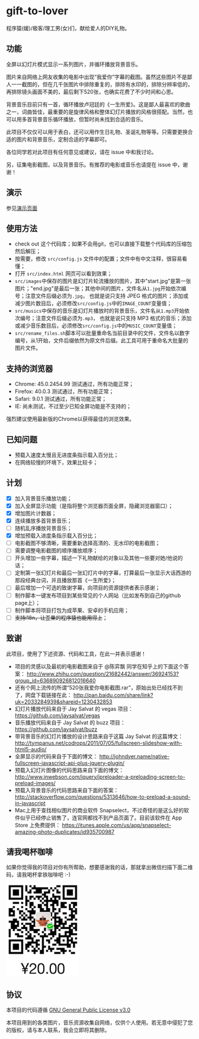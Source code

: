 # gift-to-lover

程序猿(媛)/极客/理工男(女)们，献给爱人的DIY礼物。

## 功能

全屏以幻灯片模式显示一系列图片，并循环播放背景音乐。

图片来自网络上网友收集的电影中出现“我爱你”字幕的截图。虽然这些图片不是鄙人一一截图的，但在几千张图片中排除重复的，排除有水印的，排除分辨率低的，再排除镜头画面不美的，最后剩下520张，也确实花费了不少时间和心思。

背景音乐目前只有一首，循环播放卢冠廷的《一生所爱》。这是鄙人最喜欢的歌曲之一，词曲皆佳，最重要的是旋律风格和整体幻灯片播放的风格很搭配。当然，也可以用多首背景音乐循环播放，但暂时尚未找到合适的音乐。

此项目不仅仅可以用于表白，还可以用作生日礼物、圣诞礼物等等。只需要更换合适的图片和背景音乐，定制合适的字幕即可。

各位同学若对此项目有任何意见或建议，请在 issue 中和我讨论。

另，征集电影截图，以及背景音乐。有推荐的电影或音乐也请提在 issue 中，谢谢！

## 演示

参见[演示页面](http://haixing-hu.github.io/gift-to-lover/repo/src/index.html)

## 使用方法

- check out 这个代码库；如果不会用git，也可以直接下载整个代码库的压缩包然后解压；
- 按需要，修改 `src/config.js` 文件中的配置；文件中有中文注释，很容易看懂；
- 打开 `src/index.html` 网页可以看到效果；
- `src/images`中保存的图片是幻灯片轮流播放的图片，其中"start.jpg"是第一张图片；"end.jpg"是最后一张；其他中间的图片，文件名从`1.jpg`开始依次编号；注意文件后缀必须为`.jpg`，
也就是说只支持 JPEG 格式的图片；添加或减少图片数目后，必须修改`src/config.js`中的`IMAGE_COUNT`变量值；
- `src/musics`中保存的音乐是幻灯片播放时的背景音乐，文件名从`1.mp3`开始依次编号；注意文件后缀必须为`.mp3`，
也就是说只支持 MP3 格式的音乐；添加或减少音乐数目后，必须修改`src/config.js`中的`MUSIC_COUNT`变量值；
- `src/rename_files.sh`脚本可以批量重命名当前目录中的文件，文件名以数字编号，从1开始，文件后缀依然为原文件后缀。此工具可用于重命名大批量的图片文件。

## 支持的浏览器

- Chrome: 45.0.2454.99 测试通过，所有功能正常；
- Firefox: 40.0.3 测试通过，所有功能正常；
- Safari: 9.0.1 测试通过，所有功能正常；
- IE: 尚未测试，不过至少已知全屏功能是不支持的；

强烈建议使用最新版的Chrome以获得最佳的浏览效果。

## 已知问题

- 预载入速度太慢且无进度条指示载入百分比；
- 在网络较慢的环境下，效果比较卡；

## 计划

- [x] 加入背景音乐播放功能；
- [x] 加入全屏显示功能（是指将整个浏览器页面全屏，隐藏浏览器窗口）；
- [x] 增加图片计数器；
- [x] 连续播放多首背景音乐；
- [ ] 随机乱序播放背景音乐；
- [x] 增加预载入进度条指示载入百分比；
- [ ] 电影截图不够清晰，需要重新选择高清的、无水印的电影截图；
- [ ] 需要调整电影截图的顺序播放顺序；
- [ ] 开头增加一些字幕，描述一下礼物献给的对象以及其他一些要对她/他说的话；
- [ ] 定制第一张幻灯片和最后一张幻灯片中的字幕，打算最后一张显示大话西游的那段经典台词，并且播放那首《一生所爱》；
- [ ] 最后增加一个可选的致谢字幕，向项目的资源提供者表示感谢；
- [ ] 制作脚本一键发布项目到某些常见的个人网站（比如发布到自己的github page上）；
- [ ] 制作脚本将项目打包为成苹果、安卓的手机应用；
- [ ] ~~支持i18n，让歪果的程序猿也能用得上~~；

## 致谢

此项目，使用了下述资源、代码和工具，在此一并表示感谢！

- 项目的灵感以及最初的电影截图来自于 @陈弈飘 同学在知乎上的下面这个答案：
  http://www.zhihu.com/question/21682442/answer/36924153?group_id=636890926812016640
- 还有个网上流传的所谓“520张我爱你电影截图.rar”，原始出处已经找不到了，网盘下载链接在此：
  http://pan.baidu.com/share/link?uk=2033284939&shareid=1230432853
- 幻灯片播放代码来自于 Jay Salvat 的 vegas 项目：
  https://github.com/jaysalvat/vegas
- 音乐播放代码来自于 Jay Salvat 的 buzz 项目：
  https://github.com/jaysalvat/buzz
- 带背景音乐的幻灯片播放的设计思路来自于这篇 Jay Salvat 的这篇博文：
  http://tympanus.net/codrops/2011/07/05/fullscreen-slideshow-with-html5-audio/
- 全屏显示的代码来自于下面的博文：
  http://johndyer.name/native-fullscreen-javascript-api-plus-jquery-plugin/
- 预载入幻灯片图像的代码思路来自下面的博文：
  http://www.inwebson.com/jquery/jpreloader-a-preloading-screen-to-preload-images/
- 预载入背景音乐的代码思路来自下面的答案：
  http://stackoverflow.com/questions/5313646/how-to-preload-a-sound-in-javascript
- Mac上用于查找相似图片的商业软件 Snapselect，不过奇怪的是这么好的软件似乎已经停止销售了，连官网都找不到产品页面了。目前该软件在 App Store 上免费提供：
  https://itunes.apple.com/us/app/snapselect-amazing-photo-duplicates/id935700987

## 请我喝杯咖啡

如果你觉得我的项目对你有所帮助，想要感谢我的话，那就拿出微信扫描下面二维码，请我喝杯拿铁咖啡吧 :-)

![请我喝杯咖啡](buy_me_a_coffee.png)

## 协议

本项目的代码遵循 [GNU General Public License v3.0](http://www.gnu.org/licenses/gpl.html)

本项目用到的各类图片，音乐资源收集自网络，仅供个人使用。若无意中侵犯了您的版权，请与本人联系，我会立即将其删除。

